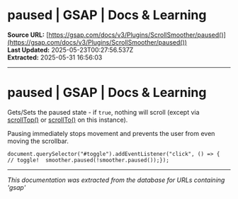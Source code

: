 # paused | GSAP | Docs & Learning

**Source URL:** [https://gsap.com/docs/v3/Plugins/ScrollSmoother/paused()](https://gsap.com/docs/v3/Plugins/ScrollSmoother/paused())  
**Last Updated:** 2025-05-23T00:27:56.537Z  
**Extracted:** 2025-05-31 16:56:03

---

# paused | GSAP | Docs & Learning

Gets/Sets the paused state - if `true`, nothing will scroll (except via [scrollTop()](https://gsap.com/docs/v3/Plugins/ScrollSmoother/scrollTop\(\)) or [scrollTo()](https://gsap.com/docs/v3/Plugins/ScrollSmoother/scrollTo\(\)) on this instance).

Pausing immediately stops movement and prevents the user from even moving the scrollbar.

```
document.querySelector("#toggle").addEventListener("click", () => {  // toggle!  smoother.paused(!smoother.paused());});
```

---

*This documentation was extracted from the database for URLs containing 'gsap'*
